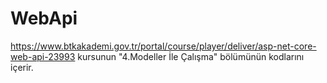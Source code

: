 # WebApi
https://www.btkakademi.gov.tr/portal/course/player/deliver/asp-net-core-web-api-23993 kursunun "4.Modeller İle Çalışma" bölümünün kodlarını içerir.
